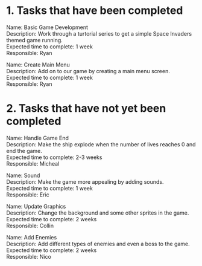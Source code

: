 # 1. Tasks that have been completed  

Name: Basic Game Development  
Description: Work through a turtorial series to get a simple Space Invaders themed game running.  
Expected time to complete: 1 week  
Responsible: Ryan

Name: Create Main Menu  
Description: Add on to our game by creating a main menu screen.  
Expected time to complete: 1 week  
Responsible: Ryan 

# 2. Tasks that have not yet been completed  

Name: Handle Game End  
Description: Make the ship explode when the number of lives reaches 0 and end the game.  
Expected time to complete: 2-3 weeks  
Responsible: Micheal  

Name: Sound  
Description: Make the game more appealing by adding sounds.  
Expected time to complete: 1 week  
Responsible: Eric  

Name: Update Graphics  
Description: Change the background and some other sprites in the game.  
Expected time to complete: 2 weeks  
Responsible: Collin  


Name: Add Enemies  
Description: Add different types of enemies and even a boss to the game.  
Expected time to complete: 2 weeks  
Responsible: Nico  
